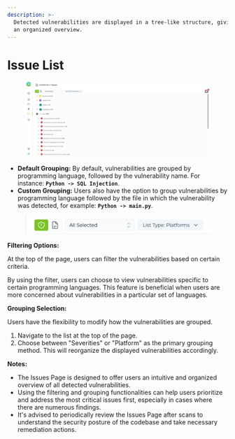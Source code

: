 ```yaml
---
description: >-
  Detected vulnerabilities are displayed in a tree-like structure, giving users
  an organized overview.
---
```


# Issue List

<figure><img src="../../.gitbook/assets/image.png" alt=""><figcaption></figcaption></figure>

* **Default Grouping:** By default, vulnerabilities are grouped by programming language, followed by the vulnerability name. For instance: **`Python -> SQL Injection`**.
* **Custom Grouping:** Users also have the option to group vulnerabilities by programming language followed by the file in which the vulnerability was detected, for example: **`Python -> main.py`**.

<figure><img src="../../.gitbook/assets/image (1).png" alt=""><figcaption></figcaption></figure>

**Filtering Options:**

At the top of the page, users can filter the vulnerabilities based on certain criteria.

By using the filter, users can choose to view vulnerabilities specific to certain programming languages. This feature is beneficial when users are more concerned about vulnerabilities in a particular set of languages.

**Grouping Selection:**

Users have the flexibility to modify how the vulnerabilities are grouped.

1. Navigate to the list at the top of the page.
2. Choose between "Severities" or "Platform" as the primary grouping method. This will reorganize the displayed vulnerabilities accordingly.

**Notes:**

* The Issues Page is designed to offer users an intuitive and organized overview of all detected vulnerabilities.
* Using the filtering and grouping functionalities can help users prioritize and address the most critical issues first, especially in cases where there are numerous findings.
* It's advised to periodically review the Issues Page after scans to understand the security posture of the codebase and take necessary remediation actions.
